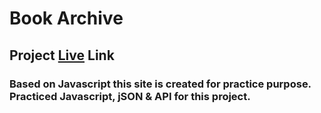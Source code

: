 # Book Archive
## Project [Live](https://book-archive-afsar-uddin.netlify.app/) Link

### Based on Javascript this site is created for practice purpose. Practiced Javascript, jSON & API for this project. 
